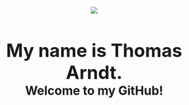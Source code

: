 <p align="center">
<img src="https://media-exp1.licdn.com/dms/image/C5616AQHTiaGIEDjaDg/profile-displaybackgroundimage-shrink_200_800/0/1645408516291?e=1651104000&v=beta&t=xQQ3rgSR7TGKK6RWhYKRs2N8FejdCMvC2U-i2Q-H2-0" />
</p>
<h2 align="center" style="font-size: 42px">My name is Thomas Arndt.<br><span style="font-size: 28px">Welcome to my GitHub!</span></h2>

